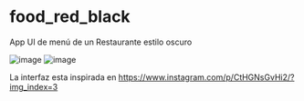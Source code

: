 # food_red_black

App UI de menú de un Restaurante estilo oscuro
 
![image](https://github.com/byronsmb/food_red_black/assets/139835923/bd00efab-158f-41ae-9930-eb3a2f79987a)
![image](https://github.com/byronsmb/food_red_black/assets/139835923/2cf5dad6-801f-446f-8771-5583ce9ceb72)

La interfaz esta inspirada en https://www.instagram.com/p/CtHGNsGvHi2/?img_index=3
